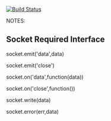 [![Build Status](https://travis-ci.org/ethersheet-collective/transactor.png?branch=master)](https://travis-ci.org/ethersheet-collective/transactor)

NOTES:

## Socket Required Interface 

socket.emit('data',data)

socket.emit('close')

socket.on('data',function(data))

socket.on('close',function())

socket.write(data)

socket.error(err,data)

